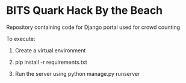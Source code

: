 # BITS Quark Hack By the Beach
Repository containing code for Django portal used for crowd counting

To execute:
1. Create a virtual environment

2. pip install -r requirements.txt

3. Run the server using python manage.py runserver

